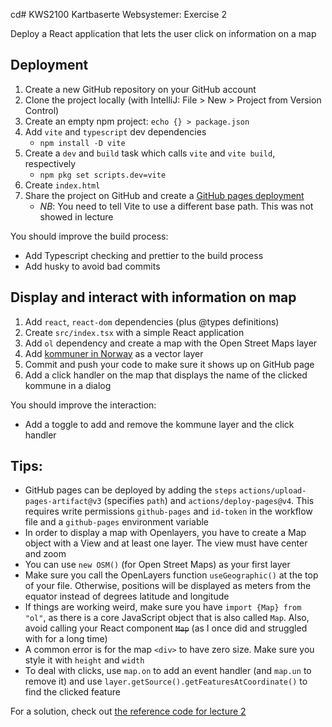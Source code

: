 cd# KWS2100 Kartbaserte Websystemer: Exercise 2

Deploy a React application that lets the user click on information on a map

## Deployment

1. Create a new GitHub repository on your GitHub account
2. Clone the project locally (with IntelliJ: File > New > Project from Version Control)
3. Create an empty npm project: `echo {} > package.json`
4. Add `vite` and `typescript` dev dependencies
   - `npm install -D vite`
5. Create a `dev` and `build` task which calls `vite` and `vite build`, respectively
   - `npm pkg set scripts.dev=vite`
6. Create `index.html`
7. Share the project on GitHub and create a [GitHub pages deployment](https://github.com/actions/deploy-pages)
   - *NB*: You need to tell Vite to use a different base path. This was not showed in lecture

You should improve the build process:
- Add Typescript checking and prettier to the build process
- Add husky to avoid bad commits

## Display and interact with information on map

1. Add `react`, `react-dom` dependencies (plus @types definitions)
2. Create `src/index.tsx` with a simple React application
3. Add `ol` dependency and create a map with the Open Street Maps layer
4. Add [kommuner in Norway](https://www.eriksmistad.no/norges-fylker-og-kommuner-i-geojson-format/) as a vector layer
5. Commit and push your code to make sure it shows up on GitHub page
6. Add a click handler on the map that displays the name of the clicked kommune in a dialog

You should improve the interaction:
- Add a toggle to add and remove the kommune layer and the click handler

## Tips:

- GitHub pages can be deployed by adding the `steps` `actions/upload-pages-artifact@v3` (specifies `path`) and
  `actions/deploy-pages@v4`. This requires write permissions `github-pages` and `id-token` in the workflow file
  and a `github-pages` environment variable
- In order to display a map with Openlayers, you have to create a Map object with a View and at least one layer.
  The view must have center and zoom
- You can use `new OSM()` (for Open Street Maps) as your first layer
- Make sure you call the OpenLayers function `useGeographic()` at the top of your file. Otherwise, positions will be
  displayed as meters from the equator instead of degrees latitude and longitude
- If things are working weird, make sure you have `import {Map} from "ol"`, as there is a core JavaScript object that
  is also called `Map`. Also, avoid calling your React component ~~`Map`~~ (as I once did and struggled with for a
  long time)
- A common error is for the map `<div>` to have zero size. Make sure you style it with `height` and `width`
- To deal with clicks, use `map.on` to add an event handler (and `map.un` to remove it) and use
  `layer.getSource().getFeaturesAtCoordinate()` to find the clicked feature

For a solution, check out [the reference code for lecture 2](https://github.com/kristiania-kws2100-2024/kristiania-kws2100-2024.github.io/tree/reference/02)
